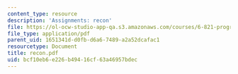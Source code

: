 ```yaml
---
content_type: resource
description: 'Assignments: recon'
file: https://ol-ocw-studio-app-qa.s3.amazonaws.com/courses/6-821-programming-languages-fall-2002/bcf10eb6e226b49416cf63a46957bdec_recon.pdf
file_type: application/pdf
parent_uid: 1651341d-d0fb-d6a6-7489-a2a52dcafac1
resourcetype: Document
title: recon.pdf
uid: bcf10eb6-e226-b494-16cf-63a46957bdec
---
```

